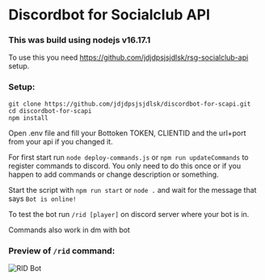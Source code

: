 # Discordbot for Socialclub API

### This was build using nodejs v16.17.1

To use this you need https://github.com/jdjdpsjsjdlsk/rsg-socialclub-api setup.

### Setup:
```
git clone https://github.com/jdjdpsjsjdlsk/discordbot-for-scapi.git
cd discordbot-for-scapi
npm install
```

Open .env file and fill your Bottoken TOKEN, CLIENTID and the url+port from your api if you changed it.

For first start run `node deploy-commands.js` or `npm run updateCommands` to register commands to discord. You only need to do this once or if you happen to add commands or change description or something.

Start the script with `npm run start` or `node .` and wait for the message that says `Bot is online!`

To test the bot run `/rid [player]` on discord server where your bot is in.

Commands also work in dm with bot

### Preview of `/rid` command:

![RID Bot](https://user-images.githubusercontent.com/41925758/207939713-ec1acebd-5905-49ed-ab8b-4b90a7361adf.PNG)
